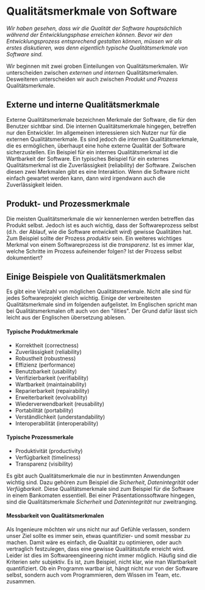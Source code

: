 # Qualitätsmerkmale von Software

*Wir haben gesehen, dass wir die Qualität der Software hauptsächlich während der Entwicklungsphase erreichen können. 
Bevor wir den Entwicklungsprozess entsprechend gestalten können, müssen wir als erstes diskutieren, was denn eigentlich 
typische Qualitätsmerkmale von Software sind.*


Wir beginnen mit zwei groben Einteilungen von Qualitätsmerkmalen. Wir unterscheiden zwischen 
*externen und internen* Qualitätsmerkmalen. Desweiteren unterscheiden wir auch zwischen *Produkt und Prozess* Qualitätsmerkmale. 

## Externe und interne Qualitätsmerkmale
Externe Qualitätsmerkmale bezeichnen Merkmale der Software, die für den Benutzer sichtbar sind. 
Die internen Qualitätsmerkmale hingegen, betreffen nur den Entwickler. 
Im allgemeinen interessieren sich Nutzer nur für die externen Qualitätsmerkmale. Es sind jedoch die internen Qualitätsmerkmale, die es ermöglichen, überhaupt eine hohe externe Qualität der Software sicherzustellen. Ein Beispiel für ein internes Qualitätsmerkmal ist die Wartbarkeit der Software. Ein typisches Beispiel für ein externes Qualitätsmerkmal ist die Zuverlässigkeit (reliability) der Software. Zwischen diesen zwei Merkmalen gibt es eine Interaktion. Wenn die Software nicht einfach gewartet werden kann, dann wird irgendwann auch die Zuverlässigkeit leiden. 

## Produkt- und Prozessmerkmale
Die meisten Qualitätsmerkmale die wir kennenlernen werden betreffen das Produkt selbst. Jedoch ist es auch wichtig, dass der Softwareprozess selbst (d.h. der Ablauf, wie die Software entwickelt wird) gewisse Qualitäten hat. Zum Beispiel sollte der Prozess *produktiv* sein. Ein weiteres wichtiges Merkmal von einem Softwareprozess ist die *transparenz*. Ist es immer klar, welche Schritte im Prozess aufeinender folgen? Ist der Prozess selbst dokumentiert? 

## Einige Beispiele von Qualitätsmerkmalen 
Es gibt eine Vielzahl von möglichen Qualitätsmerkmale. Nicht alle sind für jedes Softwareprojekt gleich wichtig. Einige der verbreitesten Qualitätsmerkmale sind im folgenden aufgelistet. Im Englischen spricht man bei Qualitätsmerkmalen oft auch von den "ilities". Der Grund dafür lässt sich leicht aus der Englischen übersetzung ablesen. 

#### Typische Produktmerkmale

* Korrektheit (correctness)
* Zuverlässigkeit (reliability)
* Robustheit (robustness)
* Effizienz (performance)
* Benutzbarkeit (usability)
* Verifizierbarkeit (verifiability) 
* Wartbarkeit (maintainability) 
* Reparierbarkeit (repairability) 
* Erweiterbarkeit (evolvability) 
* Wiederverwendbarkeit (reusability) 
* Portabilität (portability) 
* Verständlichkeit (understandability) 
* Interoperabilität (interoperability) 


#### Typische Prozessmerkale

* Produktivität (productivity)
* Verfügbarkeit (timeliness)
* Transparenz (visibility)

Es gibt auch Qualitätsmerkmale die nur in bestimmten Anwendungen wichtig sind. Dazu gehören zum Beispiel die 
*Sicherheit*, *Datenintegrität* oder *Verfügbarkeit*. Diese Qualitätsmerkmale sind zum Beispiel für die Software in einem Bankomaten essentiell. 
Bei einer Präsentationssoftware hingegen, sind die Qualitätsmerkmale *Sicherheit* und *Datenintegrität* nur zweitranging.


#### Messbarkeit von Qualitätsmerkmalen 

Als Ingenieure möchten wir uns nicht nur auf Gefühle verlassen, sondern unser Ziel sollte es immer sein, etwas quantifizier- und somit messbar zu machen. 
Damit wäre es einfach, die Qualität zu optimieren, oder auch vertraglich festzulegen, dass eine gewisse Qualitätsstufe erreicht wird. 
Leider ist dies im Softwareengineering nicht immer möglich. Häufig sind die Kriterien sehr subjektiv. Es ist, zum Beispiel, nicht klar, wie man Wartbarkeit quantifiziert. Ob ein Programm wartbar ist, hängt nicht nur von der Software selbst, sondern auch vom Programmieren, dem Wissen im Team, etc. zusammen. 


